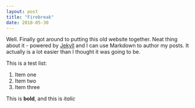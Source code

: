 ```yaml
---
layout: post
title: "Firebreak"
date: 2018-05-30
---
```


Well. Finally got around to putting this old website together. Neat thing about it - 
powered by [Jekyll](http://jekyllrb.com) and I can use Markdown to author my posts. 
It actually is a lot easier than I thought it was going to be.

This is a test list:
1.  Item one
1.  Item two
1.  Item three

This is **bold**, and this is *italic*
